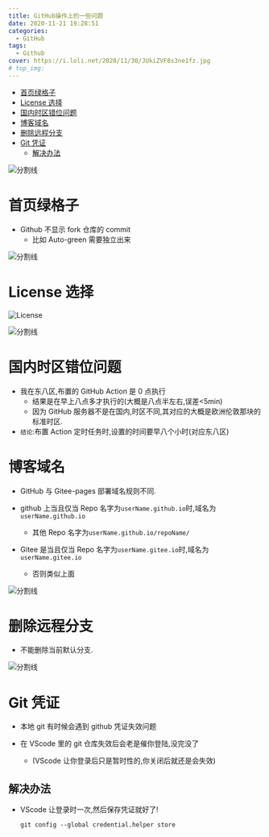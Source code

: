 ```yaml
---
title: GitHub操作上的一些问题
date: 2020-11-21 19:28:51
categories:
  - GitHub
tags:
  - Github
cover: https://i.loli.net/2020/11/30/JUkiZVF8s3ne1fz.jpg
# top_img:
---
```


<!--
 * @Author: Weidows
 * @Date: 2020-11-21 19:28:51
 * @LastEditors: Weidows
 * @LastEditTime: 2021-02-13 17:02:42
 * @FilePath: \Weidowsd:\Game\Github\Blog-private\source\_posts\GitHub\matters.md
 * @Description:
-->

- [首页绿格子](#首页绿格子)
- [License 选择](#license-选择)
- [国内时区错位问题](#国内时区错位问题)
- [博客域名](#博客域名)
- [删除远程分支](#删除远程分支)
- [Git 凭证](#git-凭证)
  - [解决办法](#解决办法)

![分割线](https://cdn.jsdelivr.net/gh/Weidows/Images@master/img/divider.png)

# 首页绿格子

- Github 不显示 fork 仓库的 commit
  - 比如 Auto-green 需要独立出来

![分割线](https://cdn.jsdelivr.net/gh/Weidows/Images@master/img/divider.png)

# License 选择

![License](https://i.loli.net/2020/11/30/46lbZztfLjkM2n7.jpg)

![分割线](https://cdn.jsdelivr.net/gh/Weidows/Images@master/img/divider.png)

# 国内时区错位问题

- 我在东八区,布置的 GitHub Action 是 0 点执行
  - 结果是在早上八点多才执行的(大概是八点半左右,误差<5min)
  - 因为 GitHub 服务器不是在国内,时区不同,其对应的大概是欧洲伦敦那块的标准时区.
- `结论`:布置 Action 定时任务时,设置的时间要早八个小时(对应东八区)

# 博客域名

- GitHub 与 Gitee-pages 部署域名规则不同.

- github 上当且仅当 Repo 名字为`userName.github.io`时,域名为`userName.github.io`
  - 其他 Repo 名字为`userName.github.io/repoName/`
- Gitee 是当且仅当 Repo 名字为`userName.gitee.io`时,域名为`userName.gitee.io`
  - 否则类似上面

![分割线](https://cdn.jsdelivr.net/gh/Weidows/Images@master/img/divider.png)

# 删除远程分支

- 不能删除当前默认分支.

![分割线](https://cdn.jsdelivr.net/gh/Weidows/Images@master/img/divider.png)

# Git 凭证

- 本地 git 有时候会遇到 github 凭证失效问题

- 在 VScode 里的 git 仓库失效后会老是催你登陆,没完没了

  - (VScode 让你登录后只是暂时性的,你关闭后就还是会失效)

## 解决办法

- VScode 让登录时一次,然后保存凭证就好了!

  ```
  git config --global credential.helper store
  ```

